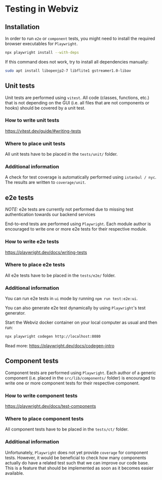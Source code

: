 # Testing in Webviz

## Installation

In order to run `e2e` or `component` tests, you might need to install the required browser executables for `Playwright`.

```bash
npx playwright install --with-deps
```

If this command does not work, try to install all dependencies manually:

```bash
sudo apt install libopenjp2-7 libflite1 gstreamer1.0-libav
```

## Unit tests

Unit tests are performed using `vitest`. All code (classes, functions, etc.) that is not depending on the GUI (i.e. all files that are not components or hooks) should be covered by a unit test.

### How to write unit tests

https://vitest.dev/guide/#writing-tests

### Where to place unit tests

All unit tests have to be placed in the `tests/unit/` folder.

### Additional information

A check for test coverage is automatically performed using `istanbul / nyc`. The results are written to `coverage/unit`.

## e2e tests

_NOTE:_ e2e tests are currently not performed due to missing test authentication towards our backend services

End-to-end tests are performed using `Playwright`. Each module author is encouraged to write one or more e2e tests for their respective module.

### How to write e2e tests

https://playwright.dev/docs/writing-tests

### Where to place e2e tests

All e2e tests have to be placed in the `tests/e2e/` folder.

### Additional information

You can run e2e tests in `ui` mode by running `npm run test:e2e:ui`.

You can also generate e2e test dynamically by using `Playwright`'s test generator.

Start the Webviz docker container on your local computer as usual and then run:

```bash
npx playwright codegen http://localhost:8080
```

Read more: https://playwright.dev/docs/codegen-intro

## Component tests

Component tests are performed using `Playwright`. Each author of a generic component (i.e. placed in the `src/lib/components/` folder) is encouraged to write one or more component tests for their respective component.

### How to write component tests

https://playwright.dev/docs/test-components

### Where to place component tests

All component tests have to be placed in the `tests/ct/` folder.

### Additional information

Unfortunately, `Playwright` does not yet provide `coverage` for component tests. However, it would be beneficial to check how many components actually do have a related test such that we can improve our code base. This is a feature that should be implemented as soon as it becomes easier available.
